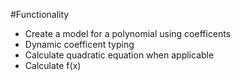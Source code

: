 #Functionality
* Create a model for a polynomial using coefficents
* Dynamic coefficent typing
* Calculate quadratic equation when applicable
* Calculate f(x)